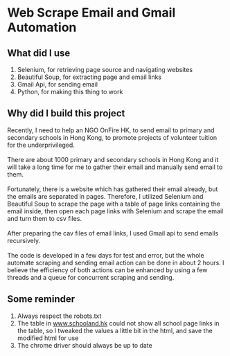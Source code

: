 # Web Scrape Email and Gmail Automation

## What did I use
1. Selenium, for retrieving page source and navigating websites
2. Beautiful Soup, for extracting page and email links
3. Gmail Api, for sending email 
4. Python, for making this thing to work

## Why did I build this project
Recently, I need to help an NGO OnFire HK, to send email to primary and secondary schools in Hong Kong, to promote projects of volunteer tuition for the underprivileged.<br /><br />
There are about 1000 primary and secondary schools in Hong Kong and it will take a long time for me to gather their email and manually send email to them.<br /><br />
Fortunately, there is a website which has gathered their email already, but the emails are separated in pages. Therefore, I utilized Selenium and Beautiful Soup to scrape the page with a table of page links containing the email inside, then open each page links with Selenium and scrape the email and turn them to csv files.<br /><br />
After preparing the cav files of email links, I used Gmail api to send emails recursively.<br /><br />
The code is developed in a few days for test and error, but the whole automate scraping and sending email action can be done in about 2 hours. I believe the efficiency of both actions can be enhanced by using a few threads and a queue for concurrent scraping and sending.<br />

## Some reminder
1. Always respect the robots.txt
2. The table in www.schooland.hk could not show all school page links in the table, so I tweaked the values a little bit in the html, and save the modified html for use
3. The chrome driver should always be up to date 